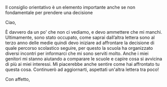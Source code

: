 Il consiglio orientativo è un elemento importante anche se non fondamentale per prendere una decisione 

Ciao,

È davvero da un po' che non ci vediamo, e devo ammettere che mi manchi. Ultimamente, sono stato occupato, come saprai dall’altra lettera sono al terzo anno delle medie quindi devo iniziare ad affrontare la decisione di quale percorso scolastico seguire, per questo la scuola ha organizzato diversi incontri per informarci che mi sono serviti molto. Anche i miei genitori mi stanno aiutando a comparare le scuole e capire cosa si avvicina di più ai miei interessi. Mi piacerebbe anche sentire come hai affrontato tu questa cosa. Continuerò ad aggiornarti, aspettati un'altra lettera tra poco!

Con affetto, 